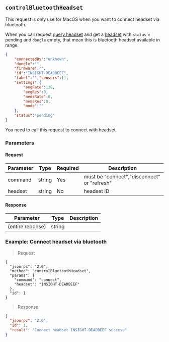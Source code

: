 ## `controlBluetoothHeadset`

<div class="fullwidth">

This request is only use for MacOS when you want to connect headset via bluetooth.

When you call request [query headset](#queryheadsets) and get a [headset](#headset-object) with `status` = pending and `dongle` empty, that mean this is bluetooth headset available in range. 

```json
{
	"connectedBy":"unknown",
	"dongle":"",
	"firmware":"",
	"id":"INSIGHT-DEADBEEF",
	"label":"","sensors":[],
	"settings":{
		"eegRate":128,
		"eegRes":0,
		"memsRate":0,
		"memsRes":0,
		"mode":""
	},
	"status":"pending"
}
```

You need to call this request to connect with headset.

### Parameters

#### Request

Parameter | Type   | Required | Description
--------- | ----   | ---------| -----------
command   | string  | Yes | must be "connect","disconnect" or "refresh"
headset   | string  | No | headset ID

#### Response

Parameter | Type   | Description
--------- | ----   | -----------
(entire reponse) | string |   

</div>

### Example: Connect headset via bluetooth

> Request

```json--raw
{
  "jsonrpc": "2.0",
  "method": "controlBluetoothHeadset",
  "params": {
    "command": "connect",
    "headset": "INSIGHT-DEADBEEF"
  },
  "id": 1
}
```

<!-- ```javascript
  ws.send({
    "jsonrpc": "2.0",
    "method": "controlBluetoothHeadset",
    "params": {
      "command": "connect",
      "headset": "INSIGHT-DEADBEEF"
    },
    "id": 1
  });
``` -->

> Response

```json
{
  "jsonrpc": "2.0",
  "id": 1,
  "result": "Connect headset INSIGHT-DEADBEEF success"
}
```